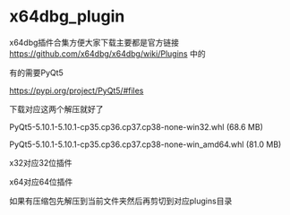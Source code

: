 # x64dbg_plugin
x64dbg插件合集方便大家下载主要都是官方链接 https://github.com/x64dbg/x64dbg/wiki/Plugins 中的

有的需要PyQt5

https://pypi.org/project/PyQt5/#files

下载对应这两个解压就好了

PyQt5-5.10.1-5.10.1-cp35.cp36.cp37.cp38-none-win32.whl (68.6 MB) 

PyQt5-5.10.1-5.10.1-cp35.cp36.cp37.cp38-none-win_amd64.whl (81.0 MB)

x32对应32位插件

x64对应64位插件

如果有压缩包先解压到当前文件夹然后再剪切到对应plugins目录
